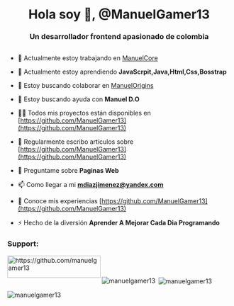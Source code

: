 <h1 align="center">Hola soy 👋, @ManuelGamer13</h1>
<h3 align="center">Un desarrollador frontend apasionado de colombia</h3>

<p align="left"> <a href="https://twitter.com/" target="blank"><img src="https://img.shields.io/twitter/follow/?logo=twitter&style=for-the-badge" alt="" /></a> </p>

- 🔭 Actualmente estoy trabajando en [ManuelCore](https://github.com/ManuelGamer13/ManuelCore__)

- 🌱 Actualmente estoy aprendiendo **JavaScrpit,Java,Html,Css,Bosstrap**

- 👯 Estoy buscando colaborar en [ManuelOrigins](https://github.com/ManuelGamer13/ManuelD.O)

- 🤝 Estoy buscando ayuda con **Manuel D.O**

- 👨‍💻 Todos mis proyectos están disponibles en [https://github.com/ManuelGamer13](https://github.com/ManuelGamer13)

- 📝 Regularmente escribo artículos sobre [https://github.com/ManuelGamer13](https://github.com/ManuelGamer13)

- 💬 Preguntame sobre **Paginas Web**

- 📫 Como llegar a mi **mdiazjimenez@yandex.com**

- 📄 Conoce mis experiencias [https://github.com/ManuelGamer13](https://github.com/ManuelGamer13)

- ⚡ Hecho de la diversión **Aprender A Mejorar Cada Dia Programando**




<h3 align="left">Support:</h3>
<p><a href="https://www.buymeacoffee.com/https://github.com/manuelgamer13"> <img align="left" src="https://cdn.buymeacoffee.com/buttons/v2/default-yellow.png" height="50" width="210" alt="https://github.com/manuelgamer13" /></a></p><br><br>


<p><img align="left" src="https://github-readme-stats.vercel.app/api/top-langs?username=manuelgamer13&show_icons=true&theme=dark&locale=en&layout=compact" alt="manuelgamer13" /></p>

<p>&nbsp;<img align="center" src="https://github-readme-stats.vercel.app/api?username=manuelgamer13&show_icons=true&theme=dark&title_color=ed0280&text_color=00f1f5&bg_color=1f050f&hide_border=true&locale=en" alt="manuelgamer13" /></p>

<p><img align="center" src="https://github-readme-streak-stats.herokuapp.com/?user=manuelgamer13&theme=dark" alt="manuelgamer13" /></p>

